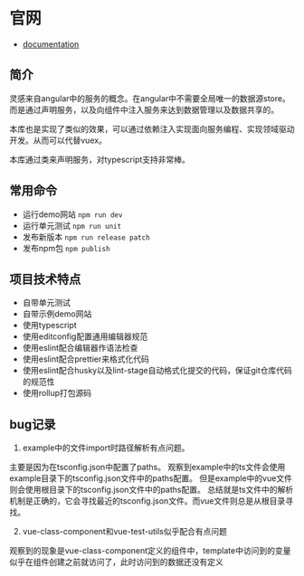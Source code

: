 # 官网
- [documentation](https://use-vue-service-demo.vercel.app/)
## 简介
灵感来自angular中的服务的概念。在angular中不需要全局唯一的数据源store。而是通过声明服务，以及向组件中注入服务来达到数据管理以及数据共享的。

本库也是实现了类似的效果，可以通过依赖注入实现面向服务编程、实现领域驱动开发。从而可以代替vuex。

本库通过类来声明服务，对typescript支持非常棒。

## 常用命令
- 运行demo网站 `npm run dev`
- 运行单元测试 `npm run unit`
- 发布新版本 `npm run release patch`
- 发布npm包 `npm publish`

## 项目技术特点
- 自带单元测试
- 自带示例demo网站
- 使用typescript
- 使用editconfig配置通用编辑器规范
- 使用eslint配合编辑器作语法检查
- 使用eslint配合prettier来格式化代码
- 使用eslint配合husky以及lint-stage自动格式化提交的代码，保证git仓库代码的规范性
- 使用rollup打包源码

## bug记录
1. example中的文件import时路径解析有点问题。

主要是因为在tsconfig.json中配置了paths。
观察到example中的ts文件会使用example目录下的tsconfig.json文件中的paths配置。
但是example中的vue文件则会使用根目录下的tsconfig.json文件中的paths配置。
总结就是ts文件中的解析机制是正确的，它会寻找最近的tsconfig.json文件。而vue文件则总是从根目录寻找。

2. vue-class-component和vue-test-utils似乎配合有点问题

观察到的现象是vue-class-component定义的组件中，template中访问到的变量似乎在组件创建之前就访问了，此时访问到的数据还没有定义
